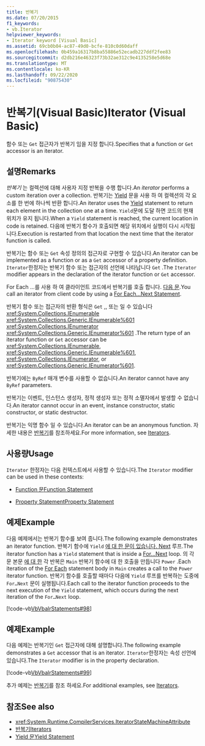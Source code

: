```yaml
---
title: 반복기
ms.date: 07/20/2015
f1_keywords:
- vb.Iterator
helpviewer_keywords:
- Iterator keyword [Visual Basic]
ms.assetid: 69cb0b04-ac87-49d0-bcfe-810c0d60daff
ms.openlocfilehash: 0b459a16317b8ba55886e52ecadb227ddf2fee83
ms.sourcegitcommit: d2db216e46323f73b32ae312c9e4135258e5d68e
ms.translationtype: MT
ms.contentlocale: ko-KR
ms.lasthandoff: 09/22/2020
ms.locfileid: "90875430"
---
```

# <a name="iterator-visual-basic"></a><span data-ttu-id="ad44b-102">반복기(Visual Basic)</span><span class="sxs-lookup"><span data-stu-id="ad44b-102">Iterator (Visual Basic)</span></span>

<span data-ttu-id="ad44b-103">함수 또는 `Get` 접근자가 반복기 임을 지정 합니다.</span><span class="sxs-lookup"><span data-stu-id="ad44b-103">Specifies that a function or `Get` accessor is an iterator.</span></span>  
  
## <a name="remarks"></a><span data-ttu-id="ad44b-104">설명</span><span class="sxs-lookup"><span data-stu-id="ad44b-104">Remarks</span></span>  

 <span data-ttu-id="ad44b-105">*반복기* 는 컬렉션에 대해 사용자 지정 반복을 수행 합니다.</span><span class="sxs-lookup"><span data-stu-id="ad44b-105">An *iterator* performs a custom iteration over a collection.</span></span> <span data-ttu-id="ad44b-106">반복기는 [Yield](../statements/yield-statement.md) 문을 사용 하 여 컬렉션의 각 요소를 한 번에 하나씩 반환 합니다.</span><span class="sxs-lookup"><span data-stu-id="ad44b-106">An iterator uses the [Yield](../statements/yield-statement.md) statement to return each element in the collection one at a time.</span></span> <span data-ttu-id="ad44b-107">`Yield`문에 도달 하면 코드의 현재 위치가 유지 됩니다.</span><span class="sxs-lookup"><span data-stu-id="ad44b-107">When a `Yield` statement is reached, the current location in code is retained.</span></span> <span data-ttu-id="ad44b-108">다음에 반복기 함수가 호출되면 해당 위치에서 실행이 다시 시작됩니다.</span><span class="sxs-lookup"><span data-stu-id="ad44b-108">Execution is restarted from that location the next time that the iterator function is called.</span></span>  
  
 <span data-ttu-id="ad44b-109">반복기는 함수 또는 `Get` 속성 정의의 접근자로 구현할 수 있습니다.</span><span class="sxs-lookup"><span data-stu-id="ad44b-109">An iterator can be implemented as a function or as a `Get` accessor of a property definition.</span></span> <span data-ttu-id="ad44b-110">`Iterator`한정자는 반복기 함수 또는 접근자의 선언에 나타납니다 `Get` .</span><span class="sxs-lookup"><span data-stu-id="ad44b-110">The `Iterator` modifier appears in the declaration of the iterator function or `Get` accessor.</span></span>  
  
 <span data-ttu-id="ad44b-111">For Each ...를 사용 하 여 클라이언트 코드에서 반복기를 호출 합니다. [ 다음 문](../statements/for-each-next-statement.md).</span><span class="sxs-lookup"><span data-stu-id="ad44b-111">You call an iterator from client code by using a [For Each...Next Statement](../statements/for-each-next-statement.md).</span></span>  
  
 <span data-ttu-id="ad44b-112">반복기 함수 또는 접근자의 반환 형식은 `Get` ,, 또는 일 수 있습니다 <xref:System.Collections.IEnumerable> <xref:System.Collections.Generic.IEnumerable%601> <xref:System.Collections.IEnumerator> <xref:System.Collections.Generic.IEnumerator%601> .</span><span class="sxs-lookup"><span data-stu-id="ad44b-112">The return type of an iterator function or `Get` accessor can be <xref:System.Collections.IEnumerable>, <xref:System.Collections.Generic.IEnumerable%601>, <xref:System.Collections.IEnumerator>, or <xref:System.Collections.Generic.IEnumerator%601>.</span></span>  
  
 <span data-ttu-id="ad44b-113">반복기에는 `ByRef` 매개 변수를 사용할 수 없습니다.</span><span class="sxs-lookup"><span data-stu-id="ad44b-113">An iterator cannot have any `ByRef` parameters.</span></span>  
  
 <span data-ttu-id="ad44b-114">반복기는 이벤트, 인스턴스 생성자, 정적 생성자 또는 정적 소멸자에서 발생할 수 없습니다.</span><span class="sxs-lookup"><span data-stu-id="ad44b-114">An iterator cannot occur in an event, instance constructor, static constructor, or static destructor.</span></span>  
  
 <span data-ttu-id="ad44b-115">반복기는 익명 함수 일 수 있습니다.</span><span class="sxs-lookup"><span data-stu-id="ad44b-115">An iterator can be an anonymous function.</span></span> <span data-ttu-id="ad44b-116">자세한 내용은 [반복기](../../programming-guide/concepts/iterators.md)를 참조하세요.</span><span class="sxs-lookup"><span data-stu-id="ad44b-116">For more information, see [Iterators](../../programming-guide/concepts/iterators.md).</span></span>  
  
## <a name="usage"></a><span data-ttu-id="ad44b-117">사용량</span><span class="sxs-lookup"><span data-stu-id="ad44b-117">Usage</span></span>  

 <span data-ttu-id="ad44b-118">`Iterator` 한정자는 다음 컨텍스트에서 사용할 수 있습니다.</span><span class="sxs-lookup"><span data-stu-id="ad44b-118">The `Iterator` modifier can be used in these contexts:</span></span>  
  
- [<span data-ttu-id="ad44b-119">Function 문</span><span class="sxs-lookup"><span data-stu-id="ad44b-119">Function Statement</span></span>](../statements/function-statement.md)  
  
- [<span data-ttu-id="ad44b-120">Property Statement</span><span class="sxs-lookup"><span data-stu-id="ad44b-120">Property Statement</span></span>](../statements/property-statement.md)  
  
## <a name="example"></a><span data-ttu-id="ad44b-121">예제</span><span class="sxs-lookup"><span data-stu-id="ad44b-121">Example</span></span>  

 <span data-ttu-id="ad44b-122">다음 예제에서는 반복기 함수를 보여 줍니다.</span><span class="sxs-lookup"><span data-stu-id="ad44b-122">The following example demonstrates an iterator function.</span></span> <span data-ttu-id="ad44b-123">반복기 함수에 `Yield` [에 대 한 문이 있습니다. Next](../statements/for-next-statement.md) 루프.</span><span class="sxs-lookup"><span data-stu-id="ad44b-123">The iterator function has a `Yield` statement that is inside a [For…Next](../statements/for-next-statement.md) loop.</span></span> <span data-ttu-id="ad44b-124">의 각 문 본문 [에 대 한](../statements/for-each-next-statement.md) 각 반복은 `Main` 반복기 함수에 대 한 호출을 만듭니다 `Power` .</span><span class="sxs-lookup"><span data-stu-id="ad44b-124">Each iteration of the [For Each](../statements/for-each-next-statement.md) statement body in `Main` creates a call to the `Power` iterator function.</span></span> <span data-ttu-id="ad44b-125">반복기 함수를 호출할 때마다 다음에 `Yield` 루프를 반복하는 도중에 `For…Next` 문이 실행됩니다.</span><span class="sxs-lookup"><span data-stu-id="ad44b-125">Each call to the iterator function proceeds to the next execution of the `Yield` statement, which occurs during the next iteration of the `For…Next` loop.</span></span>  
  
 [!code-vb[VbVbalrStatements#98](~/samples/snippets/visualbasic/VS_Snippets_VBCSharp/VbVbalrStatements/VB/Class2.vb#98)]  
  
## <a name="example"></a><span data-ttu-id="ad44b-126">예제</span><span class="sxs-lookup"><span data-stu-id="ad44b-126">Example</span></span>  

 <span data-ttu-id="ad44b-127">다음 예제는 반복기인 `Get` 접근자에 대해 설명합니다.</span><span class="sxs-lookup"><span data-stu-id="ad44b-127">The following example demonstrates a `Get` accessor that is an iterator.</span></span> <span data-ttu-id="ad44b-128">`Iterator`한정자는 속성 선언에 있습니다.</span><span class="sxs-lookup"><span data-stu-id="ad44b-128">The `Iterator` modifier is in the property declaration.</span></span>  
  
 [!code-vb[VbVbalrStatements#99](~/samples/snippets/visualbasic/VS_Snippets_VBCSharp/VbVbalrStatements/VB/Class2.vb#99)]  
  
 <span data-ttu-id="ad44b-129">추가 예제는 [반복기](../../programming-guide/concepts/iterators.md)를 참조 하세요.</span><span class="sxs-lookup"><span data-stu-id="ad44b-129">For additional examples, see [Iterators](../../programming-guide/concepts/iterators.md).</span></span>  
  
## <a name="see-also"></a><span data-ttu-id="ad44b-130">참조</span><span class="sxs-lookup"><span data-stu-id="ad44b-130">See also</span></span>

- <xref:System.Runtime.CompilerServices.IteratorStateMachineAttribute>
- [<span data-ttu-id="ad44b-131">반복기</span><span class="sxs-lookup"><span data-stu-id="ad44b-131">Iterators</span></span>](../../programming-guide/concepts/iterators.md)
- [<span data-ttu-id="ad44b-132">Yield 문</span><span class="sxs-lookup"><span data-stu-id="ad44b-132">Yield Statement</span></span>](../statements/yield-statement.md)
